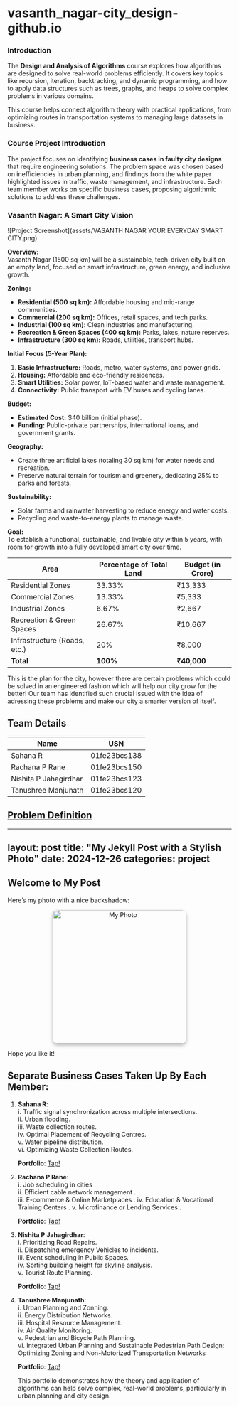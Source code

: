 # vasanth_nagar-city_design-github.io
### Introduction

The **Design and Analysis of Algorithms** course explores how algorithms are designed to solve real-world problems efficiently. It covers key topics like recursion, iteration, backtracking, and dynamic programming, and how to apply data structures such as trees, graphs, and heaps to solve complex problems in various domains.

This course helps connect algorithm theory with practical applications, from optimizing routes in transportation systems to managing large datasets in business.

### Course Project Introduction

The project focuses on identifying **business cases in faulty city designs** that require engineering solutions. The problem space was chosen based on inefficiencies in urban planning, and findings from the white paper highlighted issues in traffic, waste management, and infrastructure. Each team member works on specific business cases, proposing algorithmic solutions to address these challenges.



### **Vasanth Nagar: A Smart City Vision**  

![Project Screenshot](assets/VASANTH NAGAR YOUR EVERYDAY SMART CITY.png)

**Overview:**  
Vasanth Nagar (1500 sq km) will be a sustainable, tech-driven city built on an empty land, focused on smart infrastructure, green energy, and inclusive growth.  

**Zoning:**  
- **Residential (500 sq km):** Affordable housing and mid-range communities.  
- **Commercial (200 sq km):** Offices, retail spaces, and tech parks.  
- **Industrial (100 sq km):** Clean industries and manufacturing.  
- **Recreation & Green Spaces (400 sq km):** Parks, lakes, nature reserves.  
- **Infrastructure (300 sq km):** Roads, utilities, transport hubs.  

**Initial Focus (5-Year Plan):**  
1. **Basic Infrastructure:** Roads, metro, water systems, and power grids.  
2. **Housing:** Affordable and eco-friendly residences.  
3. **Smart Utilities:** Solar power, IoT-based water and waste management.  
4. **Connectivity:** Public transport with EV buses and cycling lanes.  

**Budget:**  
- **Estimated Cost:** $40 billion (initial phase).  
- **Funding:** Public-private partnerships, international loans, and government grants.  

**Geography:**  
- Create three artificial lakes (totaling 30 sq km) for water needs and recreation.  
- Preserve natural terrain for tourism and greenery, dedicating 25% to parks and forests.  

**Sustainability:**  
- Solar farms and rainwater harvesting to reduce energy and water costs.  
- Recycling and waste-to-energy plants to manage waste.  

**Goal:**  
To establish a functional, sustainable, and livable city within 5 years, with room for growth into a fully developed smart city over time.  


| Area                        | Percentage of Total Land | Budget (in Crore) |
|-----------------------------|--------------------------|-------------------|
| Residential Zones            | 33.33%                   | ₹13,333           |
| Commercial Zones             | 13.33%                   | ₹5,333            |
| Industrial Zones             | 6.67%                    | ₹2,667            |
| Recreation & Green Spaces    | 26.67%                   | ₹10,667           |
| Infrastructure (Roads, etc.) | 20%                      | ₹8,000            |
| **Total**                    | **100%**                 | **₹40,000**       |


This is the plan for the city, however there are certain problems which could be solved in an engineered fashion which will help our city grow for the better!
Our team has identified such crucial issued with the idea of adressing these problems and make our city a smarter version of itself.

## Team Details

| **Name**                 | **USN**          |
|--------------------------|------------------|
| Sahana R                | 01fe23bcs138     |
| Rachana P Rane          | 01fe23bcs150     |
| Nishita P Jahagirdhar   | 01fe23bcs123     |
| Tanushree Manjunath     | 01fe23bcs120     |


## [Problem Definition](Problem_Definition.md)


---
layout: post
title: "My Jekyll Post with a Stylish Photo"
date: 2024-12-26
categories: project
---

## Welcome to My Post

Here’s my photo with a nice backshadow:

<div style="text-align: center;">
  <img src="/assets/images/my-photo.jpg" alt="My Photo" title="This is my photo" style="width: 300px; border-radius: 10px; box-shadow: 0px 4px 8px rgba(0, 0, 0, 0.3);">
</div>

Hope you like it!


## Separate Business Cases Taken Up By Each Member:

1. **Sahana R**:  
   i.   Traffic signal synchronization across multiple intersections.  
   ii.  Urban flooding.  
   iii. Waste collection routes.  
   iv.  Optimal Placement of Recycling Centres.  
   v.   Water pipeline distribution.                                                                                                                               
   vi. Optimizing Waste Collection Routes.
   
   **Portfolio**: [Tap!](https://sahana8866.github.io/rsahana.github.io/)


3. **Rachana P Rane**:  
   i.   Job scheduling in cities .  
   ii.   Efficient cable network management .  
   iii.   E-commerce & Online Marketplaces  . 
   iv.  Education & Vocational Training Centers  .
   v.   Microfinance or Lending Services  .
   
   **Portfolio**: [Tap!](https://rachanarane25.github.io/portfolio.github.io/)
   

5. **Nishita P Jahagirdhar**:  
   i. Prioritizing Road Repairs.  
ii. Dispatching emergency Vehicles to incidents.  
iii. Event scheduling in Public Spaces.  
iv. Sorting building height for skyline analysis.  
v. Tourist Route Planning.  
   
   **Portfolio**: [Tap!](https://nishita-jahagirdar.github.io/Nishita.github.io/)

6. **Tanushree Manjunath**:  
   i. Urban Planning and Zonning.  
   ii. Energy Distribution Networks.  
   iii. Hospital Resource Management.  
   iv. Air Quality Monitoring.  
   v. Pedestrian and Bicycle Path Planning.<br>
   vi. Integrated Urban Planning and Sustainable Pedestrian Path Design: Optimizing Zoning and Non-Motorized Transportation Networks

   **Portfolio**: [Tap!](https://01fe23bcs120.github.io/)

   This portfolio demonstrates how the theory and application of algorithms can help solve complex, real-world problems, particularly in urban planning and city design.
